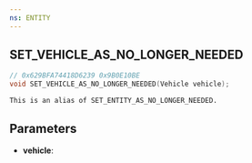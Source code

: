 ```yaml
---
ns: ENTITY
---
```

## SET_VEHICLE_AS_NO_LONGER_NEEDED

```c
// 0x629BFA74418D6239 0x9B0E10BE
void SET_VEHICLE_AS_NO_LONGER_NEEDED(Vehicle vehicle);
```

```
This is an alias of SET_ENTITY_AS_NO_LONGER_NEEDED.  
```

## Parameters
* **vehicle**: 

